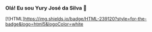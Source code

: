 ### Olá! Eu sou Yury José da Silva 👋

[![HTML]https://img.shields.io/badge/HTML-239120?style=for-the-badge&logo=html5&logoColor=white
